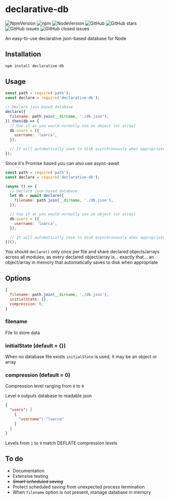 # declarative-db
![NpmVersion](https://img.shields.io/npm/v/declarative-db.svg?style=flat-square)
![npm](https://img.shields.io/npm/dt/declarative-db.svg?style=flat-square)
![NodeVersion](https://img.shields.io/node/v/declarative-db.svg?style=flat-square)
![GitHub](https://img.shields.io/github/license/loarca/declarative-db.svg?style=flat-square)
![GitHub stars](https://img.shields.io/github/stars/loarca/declarative-db.svg?style=flat-square&label=Stars)
![GitHub issues](https://img.shields.io/github/issues/loarca/declarative-db.svg?style=flat-square)
![GitHub closed issues](https://img.shields.io/github/issues-closed/loarca/declarative-db.svg?style=flat-square)

An easy-to-use declarative json-based database for Node

## Installation
```sh
npm install declarative-db
```

## Usage
```js
const path = require('path');
const declare = require('declarative-db');

// Declare json-based database
declare({
  filename: path.join(__dirname, './db.json'),
}).then(db => {
  // Use it as you would normally use an object (or array)
  db.users = [{
    username: 'loarca',
  }];

  // It will automatically save to disk asynchronously when appropriate
});
````

Since it's Promise based you can also use async-await
```js
const path = require('path');
const declare = require('declarative-db');

(async () => {
  // Declare json-based database
  let db = await declare({
    filename: path.join(__dirname, './db.json'),
  });

  // Use it as you would normally use an object (or array)
  db.users = [{
    username: 'loarca',
  }];

  // It will automatically save to disk asynchronously when appropriate
})();
```

You should `declare()` only once per file
and share declared objects/arrays across all modules,
as every declared object/array is... exactly that... an object/array in memory
that automatically saves to disk when appropriate

## Options
```js
{
  filename: path.join(__dirname, './db.json'),
  initialState: {},
  compression: 0,
}
```

### filename
File to store data

### initialState (default = {})
When no database file exists `initialState` is used,
it may be an object or array

### compression (default = 0)
Compression level ranging from `0` to `9`

Level `0` outputs database to readable json
```json
{
  "users": [
    {
      "username": "loarca"
    }
  ]
}
```
Levels from `1` to `9` match DEFLATE compression levels

## To do
- Documentation
- Extensive testing
- *~~Smart scheduled saving~~*
- Protect scheduled saving from unexpected process termination
- When `filename` option is not present, manage database in memory
